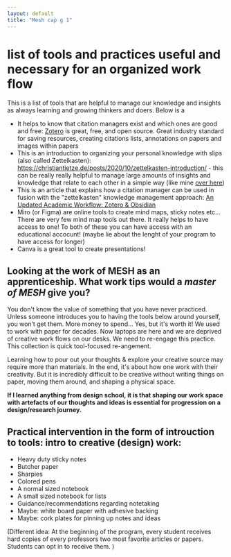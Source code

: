```yaml
---
layout: default
title: "Mesh cap g 1"
---
```


# list of tools and practices useful and necessary for an organized work flow
This is a list of tools that are helpful to manage our knowledge and insights as always learning and growing thinkers and doers. Below is a 


- It helps to know that citation managers exist and which ones are good and free: [Zotero](https://www.zotero.org/) is great, free, and open source. Great industry standard for saving resources, creating citations lists, annotations on papers and images within papers
- This is an introduction to organizing your personal knowledge with slips (also called Zettelkasten): https://christiantietze.de/posts/2020/10/zettelkasten-introduction/ - this can be really really helpful to manage large amounts of insights and knowledge that relate to each other in a simple way (like mine [over here](https://github.com/LSanten/MMS-Bubbles/tree/main/Zettelkasten))
- This is an article that explains how a citation manager can be used in fusion with the "zettelkasten" knowledge management approach: [An Updated Academic Workflow: Zotero & Obsidian](https://medium.com/@alexandraphelan/an-updated-academic-workflow-zotero-obsidian-cffef080addd)
- Miro (or Figma) are online tools to create mind maps, sticky notes etc... There are very few mind map tools out there. It really helps to have access to one! To both of these you can have access with an educational accocunt! (maybe lie about the lenght of your program to have access for longer)
- Canva is a great tool to create presentations!

## Looking at the work of MESH as an apprenticeship. What work tips would a *master of MESH* give you? 
You don't know the value of something that you have never practiced. Unless someone introduces you to having the tools below around yourself, you won’t get them. More money to spend... Yes, but it's worth it! We used to work with paper for decades. Now laptops are here and we are deprived of creative work flows on our desks. We need to re-engage this practice. This collection is quick tool-focused re-angement. 

Learning how to pour out your thoughts & explore your creative source may require more than materials. In the end, it's about how one work with their creativity. But it is incredibly difficult to be creative without writing things on paper, moving them around, and shaping a physical space. 

**If I learned anything from design school, it is that shaping our work space with artefacts of our thoughts and ideas is essential for progression on a design/research journey.**


## Practical intervention in the form of introuction to tools: intro to creative (design) work:

- Heavy duty sticky notes
- Butcher paper 
- Sharpies
- Colored pens
- A normal sized notebook
- A small sized notebook for lists
- Guidance/recommendations regarding notetaking
- Maybe: white board paper with adhesive backing
- Maybe: cork plates for pinning up notes and ideas

(Different idea: At the beginning of the program, every student receives hard copies of every professors two most favorite articles or papers. Students can opt in to receive them. )


